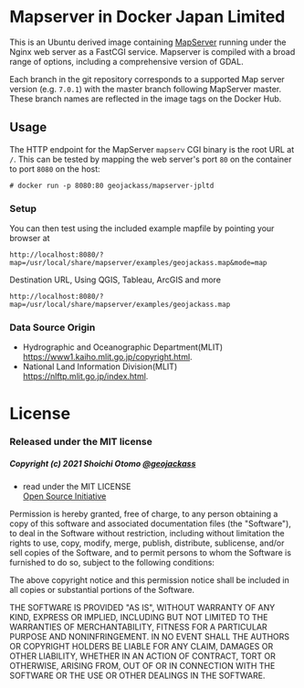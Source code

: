 # Mapserver in Docker Japan Limited

This is an Ubuntu derived image containing
[MapServer](http://www.mapserver.org/) running under the Nginx web server as a
FastCGI service.  Mapserver is compiled with a broad range of options, including
a comprehensive version of GDAL.

Each branch in the git repository corresponds to a supported Map server version
(e.g. `7.0.1`) with the master branch following MapServer master. These branch
names are reflected in the image tags on the Docker Hub.

## Usage

The HTTP endpoint for the MapServer `mapserv` CGI binary is the root URL at
`/`. This can be tested by mapping the web server's port `80` on the container
to port `8080` on the host:
```
# docker run -p 8080:80 geojackass/mapserver-jpltd
```

### Setup

You can then test using the included example mapfile by pointing your browser at
```
http://localhost:8080/?map=/usr/local/share/mapserver/examples/geojackass.map&mode=map
```

Destination URL, Using QGIS, Tableau, ArcGIS and more
```
http://localhost:8080/?map=/usr/local/share/mapserver/examples/geojackass.map
```

### Data Source Origin
- Hydrographic and Oceanographic Department(MLIT) <https://www1.kaiho.mlit.go.jp/copyright.html>.
-  National Land Information Division(MLIT) <https://nlftp.mlit.go.jp/index.html>.

License
=======
### Released under the MIT license
##### Copyright (c) 2021 Shoichi Otomo [@geojackass](https://twitter.com/geojackass)

- read under the MIT LICENSE  
[Open Source Initiative](http://opensource.org/licenses/mit-license.php)  

Permission is hereby granted, free of charge, to any person obtaining a copy of this software and associated documentation files (the "Software"), to deal in the Software without restriction, including without limitation the rights to use, copy, modify, merge, publish, distribute, sublicense, and/or sell copies of the Software, and to permit persons to whom the Software is furnished to do so, subject to the following conditions:  

The above copyright notice and this permission notice shall be included in all copies or substantial portions of the Software.  

THE SOFTWARE IS PROVIDED "AS IS", WITHOUT WARRANTY OF ANY KIND, EXPRESS OR IMPLIED, INCLUDING BUT NOT LIMITED TO THE WARRANTIES OF MERCHANTABILITY, FITNESS FOR A PARTICULAR PURPOSE AND NONINFRINGEMENT. IN NO EVENT SHALL THE AUTHORS OR COPYRIGHT HOLDERS BE LIABLE FOR ANY CLAIM, DAMAGES OR OTHER LIABILITY, WHETHER IN AN ACTION OF CONTRACT, TORT OR OTHERWISE, ARISING FROM, OUT OF OR IN CONNECTION WITH THE SOFTWARE OR THE USE OR OTHER DEALINGS IN THE SOFTWARE.
